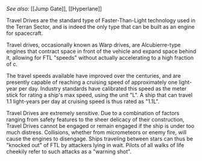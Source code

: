 *See also:* [[Jump Gate]], [[Hyperlane]]

Travel Drives are the standard type of Faster-Than-Light technology used in the Terran Sector, and is indeed the only type that can be built as an engine for spacecraft.

Travel drives, occasionally known as Warp drives, are Alcubierre-type engines that contract space in front of the vehicle and expand space behind it, allowing for FTL "speeds" without actually accelerating to a high fraction of c.

The travel speeds available have improved over the centuries, and are presently capable of reaching a cruising speed of approximately one light-year per day. Industry standards have calibrated this speed as the meter stick for rating a ship's max speed, using the unit "L". A ship that can travel 1.1 light-years per day at cruising speed is thus rated as "1.1L".

Travel Drives are extremely sensitive. Due to a combination of factors ranging from safety features to the sheer delicacy of their construction, Travel Drives cannot be engaged or remain engaged if the ship is under too much distress. Collisions, whether from micrometeors or enemy fire, will cause the engines to disengage. Ships traveling between stars can thus be "knocked out" of FTL by attackers lying in wait. Pilots of all walks of life cheekily refer to such attacks as a "warning shot".